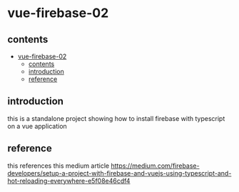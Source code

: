 # vue-firebase-02

## contents

- [vue-firebase-02](#vue-firebase-02)
  - [contents](#contents)
  - [introduction](#introduction)
  - [reference](#reference)

## introduction

this is a standalone project showing how to install firebase with typescript on a vue application

## reference

this references this medium article https://medium.com/firebase-developers/setup-a-project-with-firebase-and-vuejs-using-typescript-and-hot-reloading-everywhere-e5f08e46cdf4